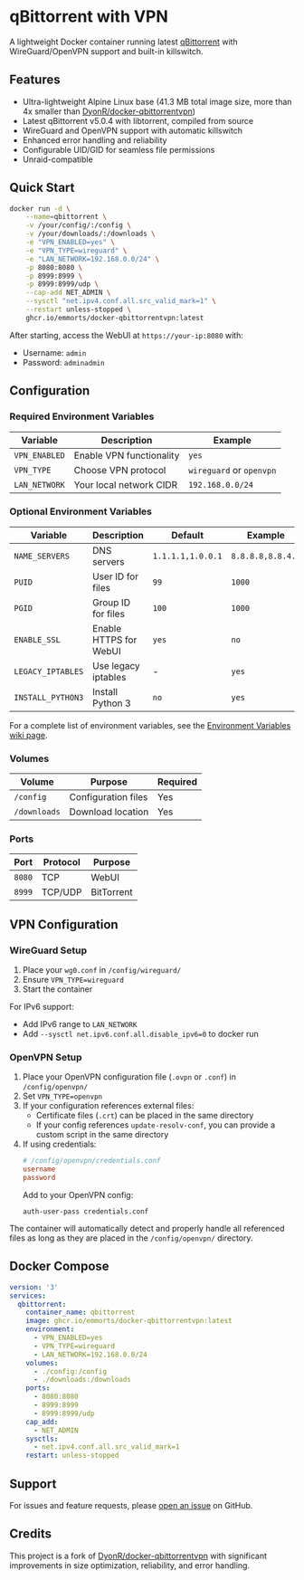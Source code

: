# qBittorrent with VPN

A lightweight Docker container running latest [qBittorrent](https://github.com/qbittorrent/qBittorrent) with WireGuard/OpenVPN support and built-in killswitch.

## Features

- Ultra-lightweight Alpine Linux base (41.3 MB total image size, more than 4x smaller than [DyonR/docker-qbittorrentvpn](https://github.com/DyonR/docker-qbittorrentvpn))
- Latest qBittorrent v5.0.4 with libtorrent, compiled from source
- WireGuard and OpenVPN support with automatic killswitch
- Enhanced error handling and reliability
- Configurable UID/GID for seamless file permissions
- Unraid-compatible

## Quick Start

```bash
docker run -d \
    --name=qbittorrent \
    -v /your/config/:/config \
    -v /your/downloads/:/downloads \
    -e "VPN_ENABLED=yes" \
    -e "VPN_TYPE=wireguard" \
    -e "LAN_NETWORK=192.168.0.0/24" \
    -p 8080:8080 \
    -p 8999:8999 \
    -p 8999:8999/udp \
    --cap-add NET_ADMIN \
    --sysctl "net.ipv4.conf.all.src_valid_mark=1" \
    --restart unless-stopped \
    ghcr.io/emmorts/docker-qbittorrentvpn:latest
```

After starting, access the WebUI at `https://your-ip:8080` with:
- Username: `admin`
- Password: `adminadmin`

## Configuration

### Required Environment Variables

| Variable | Description | Example |
|----------|-------------|---------|
| `VPN_ENABLED` | Enable VPN functionality | `yes` |
| `VPN_TYPE` | Choose VPN protocol | `wireguard` or `openvpn` |
| `LAN_NETWORK` | Your local network CIDR | `192.168.0.0/24` |

### Optional Environment Variables

| Variable | Description | Default | Example |
|----------|-------------|---------|---------|
| `NAME_SERVERS` | DNS servers | `1.1.1.1,1.0.0.1` | `8.8.8.8,8.8.4.4` |
| `PUID` | User ID for files | `99` | `1000` |
| `PGID` | Group ID for files | `100` | `1000` |
| `ENABLE_SSL` | Enable HTTPS for WebUI | `yes` | `no` |
| `LEGACY_IPTABLES` | Use legacy iptables | - | `yes` |
| `INSTALL_PYTHON3` | Install Python 3 | `no` | `yes` |

For a complete list of environment variables, see the [Environment Variables wiki page](https://github.com/emmorts/docker-qbittorrentvpn/wiki/Environment-Variables).

### Volumes

| Volume | Purpose | Required |
|--------|----------|----------|
| `/config` | Configuration files | Yes |
| `/downloads` | Download location | Yes |

### Ports

| Port | Protocol | Purpose |
|------|----------|----------|
| `8080` | TCP | WebUI |
| `8999` | TCP/UDP | BitTorrent |

## VPN Configuration

### WireGuard Setup

1. Place your `wg0.conf` in `/config/wireguard/`
2. Ensure `VPN_TYPE=wireguard`
3. Start the container

For IPv6 support:
- Add IPv6 range to `LAN_NETWORK`
- Add `--sysctl net.ipv6.conf.all.disable_ipv6=0` to docker run

### OpenVPN Setup

1. Place your OpenVPN configuration file (`.ovpn` or `.conf`) in `/config/openvpn/`
2. Set `VPN_TYPE=openvpn`
3. If your configuration references external files:
   - Certificate files (`.crt`) can be placed in the same directory
   - If your config references `update-resolv-conf`, you can provide a custom script in the same directory
4. If using credentials:
   ```conf
   # /config/openvpn/credentials.conf
   username
   password
   ```
   Add to your OpenVPN config:
   ```
   auth-user-pass credentials.conf
   ```

The container will automatically detect and properly handle all referenced files as long as they are placed in the `/config/openvpn/` directory.

## Docker Compose

```yaml
version: '3'
services:
  qbittorrent:
    container_name: qbittorrent
    image: ghcr.io/emmorts/docker-qbittorrentvpn:latest
    environment:
      - VPN_ENABLED=yes
      - VPN_TYPE=wireguard
      - LAN_NETWORK=192.168.0.0/24
    volumes:
      - ./config:/config
      - ./downloads:/downloads
    ports:
      - 8080:8080
      - 8999:8999
      - 8999:8999/udp
    cap_add:
      - NET_ADMIN
    sysctls:
      - net.ipv4.conf.all.src_valid_mark=1
    restart: unless-stopped
```

## Support

For issues and feature requests, please [open an issue](https://github.com/emmorts/docker-qbittorrentvpn/issues) on GitHub.

## Credits

This project is a fork of [DyonR/docker-qbittorrentvpn](https://github.com/DyonR/docker-qbittorrentvpn) with significant improvements in size optimization, reliability, and error handling.